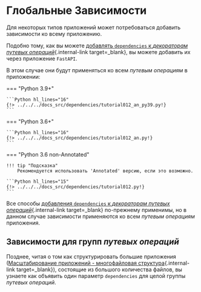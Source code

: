 # Глобальные Зависимости

Для некоторых типов приложений может потребоваться добавить зависимости ко всему приложению.

Подобно тому, как вы можете [добавлять `dependencies` к *декораторам путевых операций*](dependencies-in-path-operation-decorators.md){.internal-link target=_blank}, вы можете добавить их через приложение `FastAPI`.

В этом случае они будут применяться ко всем *путевым операциям* в приложении:

=== "Python 3.9+"

    ```Python hl_lines="16"
    {!> ../../../docs_src/dependencies/tutorial012_an_py39.py!}
    ```

=== "Python 3.6+"

    ```Python hl_lines="16"
    {!> ../../../docs_src/dependencies/tutorial012_an.py!}
    ```

=== "Python 3.6 non-Annotated"

    !!! tip "Подсказка"
        Рекомендуется использовать 'Annotated' версию, если это возможно.

    ```Python hl_lines="15"
    {!> ../../../docs_src/dependencies/tutorial012.py!}
    ```

Все способы [добавления `dependencies` к *декораторам путевых операций*](dependencies-in-path-operation-decorators.md){.internal-link target=_blank} по-прежнему применимы, но в данном случае зависимости применяются ко всем *путевым операциям* приложения.

## Зависимости для групп *путевых операций*

Позднее, читая о том как структурировать большие приложения ([Масштабирование приложений - многофайловая структура](../../tutorial/bigger-applications.md){.internal-link target=_blank}), состоящие из большого количества файлов, вы узнаете как объявить один параметр `dependencies` для целой группы *путевых операций*.
